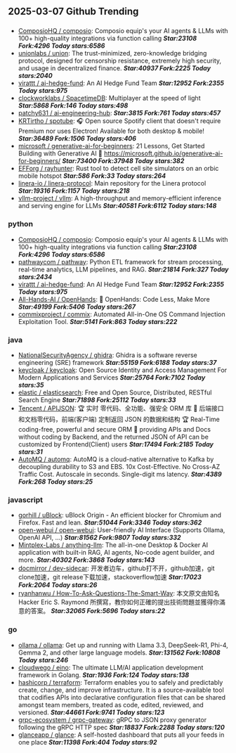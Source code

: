 ## 2025-03-07 Github Trending

### 
* [ComposioHQ / composio](https://github.com/ComposioHQ/composio): Composio equip's your AI agents & LLMs with 100+ high-quality integrations via function calling ***Star:23108 Fork:4296 Today stars:6586***
* [unionlabs / union](https://github.com/unionlabs/union): The trust-minimized, zero-knowledge bridging protocol, designed for censorship resistance, extremely high security, and usage in decentralized finance. ***Star:40937 Fork:2225 Today stars:2040***
* [virattt / ai-hedge-fund](https://github.com/virattt/ai-hedge-fund): An AI Hedge Fund Team ***Star:12952 Fork:2355 Today stars:975***
* [clockworklabs / SpacetimeDB](https://github.com/clockworklabs/SpacetimeDB): Multiplayer at the speed of light ***Star:5868 Fork:146 Today stars:498***
* [patchy631 / ai-engineering-hub](https://github.com/patchy631/ai-engineering-hub):  ***Star:3815 Fork:761 Today stars:457***
* [KRTirtho / spotube](https://github.com/KRTirtho/spotube): 🎧 Open source Spotify client that doesn't require Premium nor uses Electron! Available for both desktop & mobile! ***Star:36489 Fork:1506 Today stars:406***
* [microsoft / generative-ai-for-beginners](https://github.com/microsoft/generative-ai-for-beginners): 21 Lessons, Get Started Building with Generative AI 🔗 https://microsoft.github.io/generative-ai-for-beginners/ ***Star:73400 Fork:37948 Today stars:382***
* [EFForg / rayhunter](https://github.com/EFForg/rayhunter): Rust tool to detect cell site simulators on an orbic mobile hotspot ***Star:586 Fork:33 Today stars:264***
* [linera-io / linera-protocol](https://github.com/linera-io/linera-protocol): Main repository for the Linera protocol ***Star:19316 Fork:1157 Today stars:218***
* [vllm-project / vllm](https://github.com/vllm-project/vllm): A high-throughput and memory-efficient inference and serving engine for LLMs ***Star:40581 Fork:6112 Today stars:148***

### python
* [ComposioHQ / composio](https://github.com/ComposioHQ/composio): Composio equip's your AI agents & LLMs with 100+ high-quality integrations via function calling ***Star:23108 Fork:4296 Today stars:6586***
* [pathwaycom / pathway](https://github.com/pathwaycom/pathway): Python ETL framework for stream processing, real-time analytics, LLM pipelines, and RAG. ***Star:21814 Fork:327 Today stars:2434***
* [virattt / ai-hedge-fund](https://github.com/virattt/ai-hedge-fund): An AI Hedge Fund Team ***Star:12952 Fork:2355 Today stars:975***
* [All-Hands-AI / OpenHands](https://github.com/All-Hands-AI/OpenHands): 🙌 OpenHands: Code Less, Make More ***Star:49199 Fork:5406 Today stars:267***
* [commixproject / commix](https://github.com/commixproject/commix): Automated All-in-One OS Command Injection Exploitation Tool. ***Star:5141 Fork:863 Today stars:222***

### java
* [NationalSecurityAgency / ghidra](https://github.com/NationalSecurityAgency/ghidra): Ghidra is a software reverse engineering (SRE) framework ***Star:55159 Fork:6188 Today stars:37***
* [keycloak / keycloak](https://github.com/keycloak/keycloak): Open Source Identity and Access Management For Modern Applications and Services ***Star:25764 Fork:7102 Today stars:35***
* [elastic / elasticsearch](https://github.com/elastic/elasticsearch): Free and Open Source, Distributed, RESTful Search Engine ***Star:71898 Fork:25112 Today stars:33***
* [Tencent / APIJSON](https://github.com/Tencent/APIJSON): 🏆 实时 零代码、全功能、强安全 ORM 库 🚀 后端接口和文档零代码，前端(客户端) 定制返回 JSON 的数据和结构 🏆 Real-Time coding-free, powerful and secure ORM 🚀 providing APIs and Docs without coding by Backend, and the returned JSON of API can be customized by Frontend(Client) users ***Star:17494 Fork:2185 Today stars:31***
* [AutoMQ / automq](https://github.com/AutoMQ/automq): AutoMQ is a cloud-native alternative to Kafka by decoupling durability to S3 and EBS. 10x Cost-Effective. No Cross-AZ Traffic Cost. Autoscale in seconds. Single-digit ms latency. ***Star:4389 Fork:268 Today stars:25***

### javascript
* [gorhill / uBlock](https://github.com/gorhill/uBlock): uBlock Origin - An efficient blocker for Chromium and Firefox. Fast and lean. ***Star:51044 Fork:3346 Today stars:362***
* [open-webui / open-webui](https://github.com/open-webui/open-webui): User-friendly AI Interface (Supports Ollama, OpenAI API, ...) ***Star:81562 Fork:9807 Today stars:332***
* [Mintplex-Labs / anything-llm](https://github.com/Mintplex-Labs/anything-llm): The all-in-one Desktop & Docker AI application with built-in RAG, AI agents, No-code agent builder, and more. ***Star:40302 Fork:3868 Today stars:143***
* [docmirror / dev-sidecar](https://github.com/docmirror/dev-sidecar): 开发者边车，github打不开，github加速，git clone加速，git release下载加速，stackoverflow加速 ***Star:17023 Fork:2064 Today stars:26***
* [ryanhanwu / How-To-Ask-Questions-The-Smart-Way](https://github.com/ryanhanwu/How-To-Ask-Questions-The-Smart-Way): 本文原文由知名 Hacker Eric S. Raymond 所撰寫，教你如何正確的提出技術問題並獲得你滿意的答案。 ***Star:32065 Fork:5696 Today stars:22***

### go
* [ollama / ollama](https://github.com/ollama/ollama): Get up and running with Llama 3.3, DeepSeek-R1, Phi-4, Gemma 2, and other large language models. ***Star:131562 Fork:10808 Today stars:246***
* [cloudwego / eino](https://github.com/cloudwego/eino): The ultimate LLM/AI application development framework in Golang. ***Star:1936 Fork:124 Today stars:138***
* [hashicorp / terraform](https://github.com/hashicorp/terraform): Terraform enables you to safely and predictably create, change, and improve infrastructure. It is a source-available tool that codifies APIs into declarative configuration files that can be shared amongst team members, treated as code, edited, reviewed, and versioned. ***Star:44661 Fork:9741 Today stars:123***
* [grpc-ecosystem / grpc-gateway](https://github.com/grpc-ecosystem/grpc-gateway): gRPC to JSON proxy generator following the gRPC HTTP spec ***Star:18837 Fork:2288 Today stars:120***
* [glanceapp / glance](https://github.com/glanceapp/glance): A self-hosted dashboard that puts all your feeds in one place ***Star:11398 Fork:404 Today stars:92***
